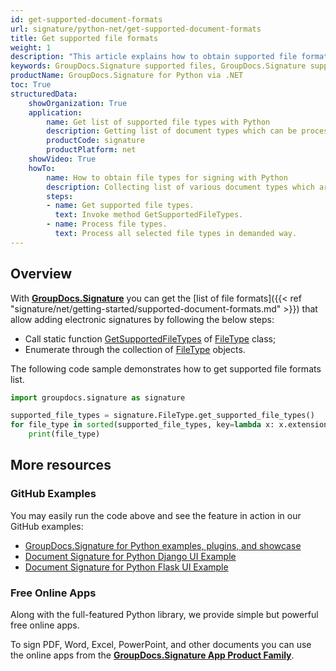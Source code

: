 ```yaml
---
id: get-supported-document-formats
url: signature/python-net/get-supported-document-formats
title: Get supported file formats
weight: 1
description: "This article explains how to obtain supported file formats list for PDF, Words, Spreadsheet or Presentation document types when working with GroupDocs.Signature for Python via .NET within your Python applications."
keywords: GroupDocs.Signature supported files, GroupDocs.Signature supported documents, GroupDocs.Signature PDF files, GroupDocs.Signature Words files, GroupDocs.Signature Presentation files, GroupDocs.Signature Spreadsheet files
productName: GroupDocs.Signature for Python via .NET 
toc: True
structuredData:
    showOrganization: True
    application:    
        name: Get list of supported file types with Python    
        description: Getting list of document types which can be processed using Python language and GroupDocs.Signature for Python via .NET APIs
        productCode: signature
        productPlatform: net 
    showVideo: True
    howTo:
        name: How to obtain file types for signing with Python 
        description: Collecting list of various document types which are suitable for signing in Python
        steps:
        - name: Get supported file types.
          text: Invoke method GetSupportedFileTypes. 
        - name: Process file types.
          text: Process all selected file types in demanded way. 
---
```


## Overview

With [**GroupDocs.Signature**](https://products.groupdocs.com/signature/python-net) you can get the [list of file formats]({{< ref "signature/net/getting-started/supported-document-formats.md" >}}) that allow adding electronic signatures by following the below steps:

* Call static function [GetSupportedFileTypes](https://reference.groupdocs.com/signature/python-net/groupdocs.signature.domain/filetype/getsupportedfiletypes) of [FileType](https://reference.groupdocs.com/signature/python-net/groupdocs.signature.domain/filetype) class;
* Enumerate through the collection of [FileType](https://reference.groupdocs.com/signature/python-net/groupdocs.signature.domain/filetype) objects.

The following code sample demonstrates how to get supported file formats list.

```python
import groupdocs.signature as signature

supported_file_types = signature.FileType.get_supported_file_types()
for file_type in sorted(supported_file_types, key=lambda x: x.extension):
    print(file_type)
```

<!-- ### Advanced Usage Topics

To learn more about document eSign features, please refer to the [advanced usage section]({{< ref "signature/net/developer-guide/advanced-usage/_index.md" >}}). -->

## More resources

### GitHub Examples

You may easily run the code above and see the feature in action in our GitHub examples:

* [GroupDocs.Signature for Python examples, plugins, and showcase](https://github.com/groupdocs-signature/GroupDocs.Signature-for-Python)
* [Document Signature for Python Django UI Example](https://github.com/groupdocs-signature/GroupDocs.Signature-for-Python-Django)
* [Document Signature for Python Flask UI Example](https://github.com/groupdocs-signature/GroupDocs.Signature-for-Python-Flask)

### Free Online Apps

Along with the full-featured Python library, we provide simple but powerful free online apps.

To sign PDF, Word, Excel, PowerPoint, and other documents you can use the online apps from the **[GroupDocs.Signature App Product Family](https://products.groupdocs.app/signature/family)**.
